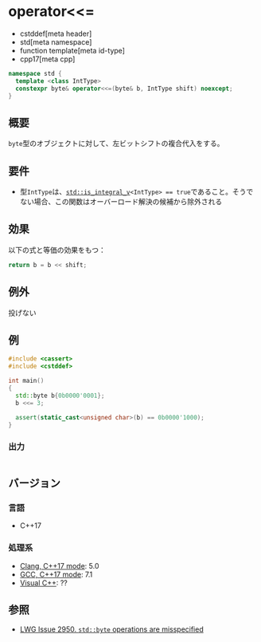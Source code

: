 # operator<<=
* cstddef[meta header]
* std[meta namespace]
* function template[meta id-type]
* cpp17[meta cpp]

```cpp
namespace std {
  template <class IntType>
  constexpr byte& operator<<=(byte& b, IntType shift) noexcept;
}
```

## 概要
`byte`型のオブジェクトに対して、左ビットシフトの複合代入をする。


## 要件
- 型`IntType`は、[`std::is_integral_v`](/reference/type_traits/is_integral.md)`<IntType> == true`であること。そうでない場合、この関数はオーバーロード解決の候補から除外される


## 効果
以下の式と等価の効果をもつ：

```cpp
return b = b << shift;
```


## 例外
投げない


## 例
```cpp example
#include <cassert>
#include <cstddef>

int main()
{
  std::byte b{0b0000'0001};
  b <<= 3;

  assert(static_cast<unsigned char>(b) == 0b0000'1000);
}
```

### 出力
```
```

## バージョン
### 言語
- C++17

### 処理系
- [Clang, C++17 mode](/implementation.md#clang): 5.0
- [GCC, C++17 mode](/implementation.md#gcc): 7.1
- [Visual C++](/implementation.md#visual_cpp): ??


## 参照
- [LWG Issue 2950. `std::byte` operations are misspecified](https://wg21.cmeerw.net/lwg/issue2950)
